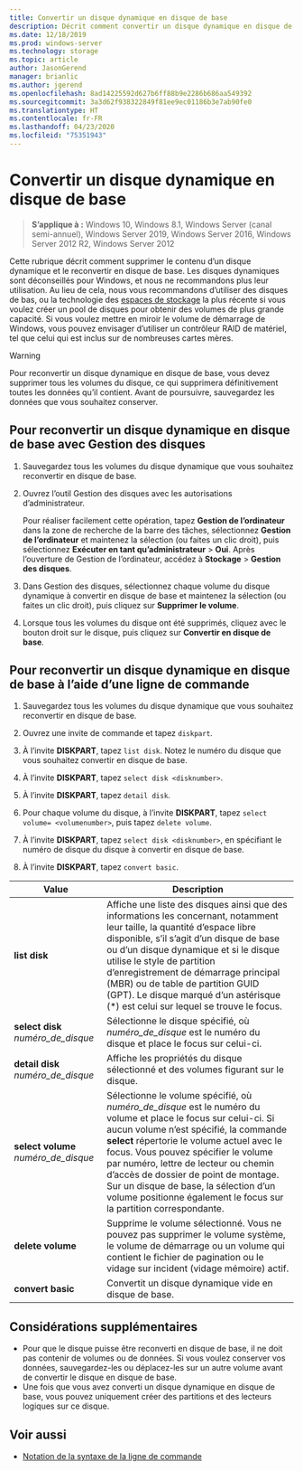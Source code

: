 ```yaml
---
title: Convertir un disque dynamique en disque de base
description: Décrit comment convertir un disque dynamique en disque de base.
ms.date: 12/18/2019
ms.prod: windows-server
ms.technology: storage
ms.topic: article
author: JasonGerend
manager: brianlic
ms.author: jgerend
ms.openlocfilehash: 8ad14225592d627b6ff88b9e2286b686aa549392
ms.sourcegitcommit: 3a3d62f938322849f81ee9ec01186b3e7ab90fe0
ms.translationtype: HT
ms.contentlocale: fr-FR
ms.lasthandoff: 04/23/2020
ms.locfileid: "75351943"
---
```

# <a name="change-a-dynamic-disk-back-to-a-basic-disk"></a>Convertir un disque dynamique en disque de base

> **S’applique à :** Windows 10, Windows 8.1, Windows Server (canal semi-annuel), Windows Server 2019, Windows Server 2016, Windows Server 2012 R2, Windows Server 2012

Cette rubrique décrit comment supprimer le contenu d’un disque dynamique et le reconvertir en disque de base. Les disques dynamiques sont déconseillés pour Windows, et nous ne recommandons plus leur utilisation. Au lieu de cela, nous vous recommandons d’utiliser des disques de bas, ou la technologie des [espaces de stockage](https://support.microsoft.com/help/12438/windows-10-storage-spaces) la plus récente si vous voulez créer un pool de disques pour obtenir des volumes de plus grande capacité. Si vous voulez mettre en miroir le volume de démarrage de Windows, vous pouvez envisager d’utiliser un contrôleur RAID de matériel, tel que celui qui est inclus sur de nombreuses cartes mères.

> [!WARNING]
> Pour reconvertir un disque dynamique en disque de base, vous devez supprimer tous les volumes du disque, ce qui supprimera définitivement toutes les données qu’il contient. Avant de poursuivre, sauvegardez les données que vous souhaitez conserver.

## <a name="to-change-a-dynamic-disk-back-to-a-basic-disk-by-using-disk-management"></a>Pour reconvertir un disque dynamique en disque de base avec Gestion des disques

1.  Sauvegardez tous les volumes du disque dynamique que vous souhaitez reconvertir en disque de base.

2. Ouvrez l’outil Gestion des disques avec les autorisations d’administrateur.

   Pour réaliser facilement cette opération, tapez **Gestion de l’ordinateur** dans la zone de recherche de la barre des tâches, sélectionnez **Gestion de l’ordinateur** et maintenez la sélection (ou faites un clic droit), puis sélectionnez **Exécuter en tant qu’administrateur** > **Oui**. Après l’ouverture de Gestion de l’ordinateur, accédez à **Stockage** > **Gestion des disques**.

2.  Dans Gestion des disques, sélectionnez chaque volume du disque dynamique à convertir en disque de base et maintenez la sélection (ou faites un clic droit), puis cliquez sur **Supprimer le volume**.

3.  Lorsque tous les volumes du disque ont été supprimés, cliquez avec le bouton droit sur le disque, puis cliquez sur **Convertir en disque de base**.

## <a name="to-change-a-dynamic-disk-back-to-a-basic-disk-by-using-a-command-line"></a>Pour reconvertir un disque dynamique en disque de base à l’aide d’une ligne de commande

1.  Sauvegardez tous les volumes du disque dynamique que vous souhaitez reconvertir en disque de base.

2.  Ouvrez une invite de commande et tapez `diskpart`.

3.  À l’invite **DISKPART**, tapez `list disk`. Notez le numéro du disque que vous souhaitez convertir en disque de base.

4.  À l’invite **DISKPART**, tapez `select disk <disknumber>`.

5.  À l’invite **DISKPART**, tapez `detail disk`.

6.  Pour chaque volume du disque, à l’invite **DISKPART**, tapez `select volume= <volumenumber>`, puis tapez `delete volume`.

7.  À l’invite **DISKPART**, tapez `select disk <disknumber>`, en spécifiant le numéro de disque du disque à convertir en disque de base.

8.  À l’invite **DISKPART**, tapez `convert basic`.

| Value  | Description |
| --- | --- |
| **list disk**                         | Affiche une liste des disques ainsi que des informations les concernant, notamment leur taille, la quantité d’espace libre disponible, s’il s’agit d’un disque de base ou d’un disque dynamique et si le disque utilise le style de partition d’enregistrement de démarrage principal (MBR) ou de table de partition GUID (GPT). Le disque marqué d’un astérisque (*) est celui sur lequel se trouve le focus. |
| **select disk** <em>numéro_de_disque</em>   | Sélectionne le disque spécifié, où <em>numéro_de_disque</em> est le numéro du disque et place le focus sur celui-ci.  |
| **detail disk** <em>numéro_de_disque</em>   | Affiche les propriétés du disque sélectionné et des volumes figurant sur le disque.  |
| **select volume** <em>numéro_de_disque</em> | Sélectionne le volume spécifié, où <em>numéro_de_disque</em> est le numéro du volume et place le focus sur celui-ci. Si aucun volume n’est spécifié, la commande **select** répertorie le volume actuel avec le focus. Vous pouvez spécifier le volume par numéro, lettre de lecteur ou chemin d’accès de dossier de point de montage. Sur un disque de base, la sélection d’un volume positionne également le focus sur la partition correspondante. |
| **delete volume**                     | Supprime le volume sélectionné. Vous ne pouvez pas supprimer le volume système, le volume de démarrage ou un volume qui contient le fichier de pagination ou le vidage sur incident (vidage mémoire) actif. |
| **convert basic** | Convertit un disque dynamique vide en disque de base.  |

## <a name="additional-considerations"></a>Considérations supplémentaires

-   Pour que le disque puisse être reconverti en disque de base, il ne doit pas contenir de volumes ou de données. Si vous voulez conserver vos données, sauvegardez-les ou déplacez-les sur un autre volume avant de convertir le disque en disque de base.
-   Une fois que vous avez converti un disque dynamique en disque de base, vous pouvez uniquement créer des partitions et des lecteurs logiques sur ce disque.

## <a name="see-also"></a>Voir aussi

-   [Notation de la syntaxe de la ligne de commande](https://technet.microsoft.com/library/cc742449(v=ws.11).aspx)